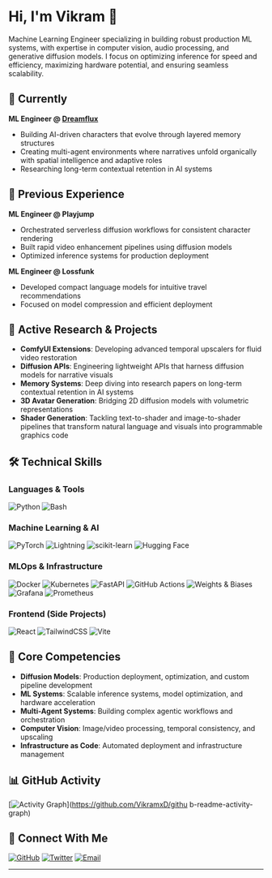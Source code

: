  # Hi, I'm Vikram 👋

  Machine Learning Engineer specializing in building robust production ML systems, with expertise in computer vision, audio processing, and generative diffusion models. I focus on
  optimizing inference for speed and efficiency, maximizing hardware potential, and ensuring seamless scalability.

  ## 🚀 Currently

  **ML Engineer @ [Dreamflux](https://dreamflux.ai)**
  - Building AI-driven characters that evolve through layered memory structures
  - Creating multi-agent environments where narratives unfold organically with spatial intelligence and adaptive roles
  - Researching long-term contextual retention in AI systems

  ## 💼 Previous Experience

  **ML Engineer @ Playjump**
  - Orchestrated serverless diffusion workflows for consistent character rendering
  - Built rapid video enhancement pipelines using diffusion models
  - Optimized inference systems for production deployment

  **ML Engineer @ Lossfunk**
  - Developed compact language models for intuitive travel recommendations
  - Focused on model compression and efficient deployment

  ## 🔬 Active Research & Projects

  - **ComfyUI Extensions**: Developing advanced temporal upscalers for fluid video restoration
  - **Diffusion APIs**: Engineering lightweight APIs that harness diffusion models for narrative visuals
  - **Memory Systems**: Deep diving into research papers on long-term contextual retention in AI systems
  - **3D Avatar Generation**: Bridging 2D diffusion models with volumetric representations
  - **Shader Generation**: Tackling text-to-shader and image-to-shader pipelines that transform natural language and visuals into programmable graphics code

  ## 🛠️ Technical Skills

  ### Languages & Tools
  ![Python](https://img.shields.io/badge/Python-3776AB?style=for-the-badge&logo=python&logoColor=white)
  ![Bash](https://img.shields.io/badge/Bash-4EAA25?style=for-the-badge&logo=gnu-bash&logoColor=white)

  ### Machine Learning & AI
  ![PyTorch](https://img.shields.io/badge/PyTorch-EE4C2C?style=for-the-badge&logo=pytorch&logoColor=white)
  ![Lightning](https://img.shields.io/badge/Lightning-792EE5?style=for-the-badge&logo=lightning&logoColor=white)
  ![scikit-learn](https://img.shields.io/badge/scikit--learn-F7931E?style=for-the-badge&logo=scikit-learn&logoColor=white)
  ![Hugging Face](https://img.shields.io/badge/Hugging%20Face-FFD21E?style=for-the-badge&logo=huggingface&logoColor=black)

  ### MLOps & Infrastructure
  ![Docker](https://img.shields.io/badge/Docker-2496ED?style=for-the-badge&logo=docker&logoColor=white)
  ![Kubernetes](https://img.shields.io/badge/Kubernetes-326CE5?style=for-the-badge&logo=kubernetes&logoColor=white)
  ![FastAPI](https://img.shields.io/badge/FastAPI-009688?style=for-the-badge&logo=fastapi&logoColor=white)
  ![GitHub Actions](https://img.shields.io/badge/GitHub%20Actions-2671E5?style=for-the-badge&logo=githubactions&logoColor=white)
  ![Weights & Biases](https://img.shields.io/badge/Weights%20&%20Biases-FFBE00?style=for-the-badge&logo=weightsandbiases&logoColor=black)
  ![Grafana](https://img.shields.io/badge/Grafana-F46800?style=for-the-badge&logo=grafana&logoColor=white)
  ![Prometheus](https://img.shields.io/badge/Prometheus-E6522C?style=for-the-badge&logo=prometheus&logoColor=white)

  ### Frontend (Side Projects)
  ![React](https://img.shields.io/badge/React-61DAFB?style=for-the-badge&logo=react&logoColor=black)
  ![TailwindCSS](https://img.shields.io/badge/Tailwind%20CSS-06B6D4?style=for-the-badge&logo=tailwindcss&logoColor=white)
  ![Vite](https://img.shields.io/badge/Vite-646CFF?style=for-the-badge&logo=vite&logoColor=white)

  ## 🎯 Core Competencies

  - **Diffusion Models**: Production deployment, optimization, and custom pipeline development
  - **ML Systems**: Scalable inference systems, model optimization, and hardware acceleration
  - **Multi-Agent Systems**: Building complex agentic workflows and orchestration
  - **Computer Vision**: Image/video processing, temporal consistency, and upscaling
  - **Infrastructure as Code**: Automated deployment and infrastructure management

  ## 📊 GitHub Activity

  [![Activity Graph](https://github-readme-activity-graph.vercel.app/graph?username=VikramxD&theme=tokyo-night&area_color=2e3440&hide_border=true)](https://github.com/VikramxD/githu
  b-readme-activity-graph)


  ## 🤝 Connect With Me

  [![GitHub](https://img.shields.io/badge/GitHub-VikramxD-181717?style=for-the-badge&logo=github)](https://github.com/VikramxD)
  [![Twitter](https://img.shields.io/badge/Twitter-@V__J__S__1-1DA1F2?style=for-the-badge&logo=twitter&logoColor=white)](https://x.com/V_J_S_1)
  [![Email](https://img.shields.io/badge/Email-vikram@dreamflux.ai-EA4335?style=for-the-badge&logo=gmail&logoColor=white)](mailto:vikram@dreamflux.ai)

  ---
